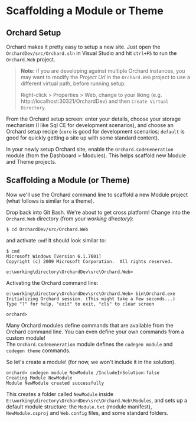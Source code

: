# Scaffolding a Module or Theme

## Orchard Setup

Orchard makes it pretty easy to setup a new site. Just open the 
`OrchardDev/src/Orchard.sln` in Visual Studio and hit `ctrl+F5` to run the 
`Orchard.Web` project.

> **Note:** if you are developing against multiple Orchard instances, you may want to modify the *Project Url* in the `Orchard.Web` project to use a different virtual path, before running setup. 
> 
> Right-click > Properties > Web, change to your liking (e.g. http://localhost:30321/OrchardDev) 
and then `Create Virtual Directory`.

From the Orchard setup screen: enter your details, choose your storage
mechanism (I like Sql CE for development scenarios), and choose an Orchard setup recipe 
(`core` is good for development scenarios; `default` is good for quickly getting a site up with some standard content).

In your newly setup Orchard site, enable the `Orchard.CodeGeneration` module (from the Dashboard > Modules). This helps scaffold new 
Module and Theme projects.

## Scaffolding a Module (or Theme)

Now we'll use the Orchard command line to scaffold a new Module project (what follows is similar for a theme).

Drop back into Git Bash. We're about to get cross platform! Change into the `Orchard.Web` 
directory (from your *working directory*):

    $ cd OrchardDev/src/Orchard.Web

and activate `cmd`! It should look similar to:

    $ cmd
    Microsoft Windows [Version 6.1.7601]
    Copyright (c) 2009 Microsoft Corporation.  All rights reserved.
    
    e:\working\directory\OrchardDev\src\Orchard.Web>

Activating the Orchard command line:

    e:\working\directory\OrchardDev\src\Orchard.Web> bin\Orchard.exe
    Initializing Orchard session. (This might take a few seconds...)
    Type "?" for help, "exit" to exit, "cls" to clear screen
    
    orchard>

Many Orchard modules define commands that are available from the Orchard command line. 
You can even define your own commands from a custom module!  
The `Orchard.CodeGeneration` module defines the `codegen module` and `codegen theme` 
commands. 

So let's create a module! (for now, we won't include it in the solution).

    orchard> codegen module NewModule /IncludeInSolution:false
    Creating Module NewModule
    Module NewModule created successfully

This creates a folder called `NewModule` inside `E:\working\directory\OrchardDev\src\Orchard.Web\Modules`, and sets up a 
default module structure: the `Module.txt` (module manifest), `NewModule.csproj` and 
`Web.config` files, and some standard folders.